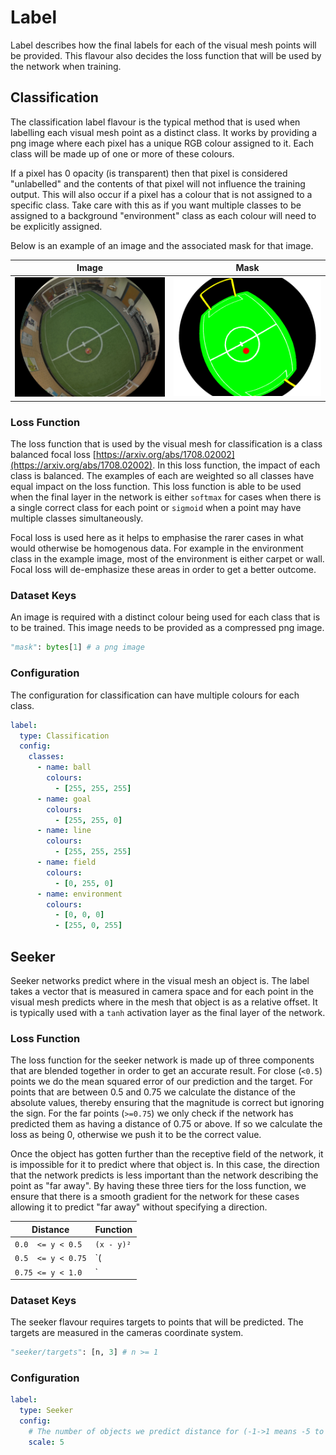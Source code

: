 # Label
Label describes how the final labels for each of the visual mesh points will be provided.
This flavour also decides the loss function that will be used by the network when training.

## Classification
The classification label flavour is the typical method that is used when labelling each visual mesh point as a distinct class.
It works by providing a png image where each pixel has a unique RGB colour assigned to it.
Each class will be made up of one or more of these colours.

If a pixel has 0 opacity (is transparent) then that pixel is considered "unlabelled" and the contents of that pixel will not influence the training output.
This will also occur if a pixel has a colour that is not assigned to a specific class.
Take care with this as if you want multiple classes to be assigned to a background "environment" class as each colour will need to be explicitly assigned.

Below is an example of an image and the associated mask for that image.

Image|Mask
:-:|:-:
![Image](label/image.jpg)| ![Mask](label/mask.png)

### Loss Function
The loss function that is used by the visual mesh for classification is a class balanced focal loss [https://arxiv.org/abs/1708.02002](https://arxiv.org/abs/1708.02002).
In this loss function, the impact of each class is balanced.
The examples of each are weighted so all classes have equal impact on the loss function.
This loss function is able to be used when the final layer in the network is either `softmax` for cases when there is a single correct class for each point or `sigmoid` when a point may have multiple classes simultaneously.

Focal loss is used here as it helps to emphasise the rarer cases in what would otherwise be homogenous data.
For example in the environment class in the example image, most of the environment is either carpet or wall.
Focal loss will de-emphasize these areas in order to get a better outcome.

### Dataset Keys
An image is required with a distinct colour being used for each class that is to be trained.
This image needs to be provided as a compressed png image.

```python
"mask": bytes[1] # a png image
```

### Configuration
The configuration for classification can have multiple colours for each class.
```yaml
label:
  type: Classification
  config:
    classes:
      - name: ball
        colours:
          - [255, 255, 255]
      - name: goal
        colours:
          - [255, 255, 0]
      - name: line
        colours:
          - [255, 255, 255]
      - name: field
        colours:
          - [0, 255, 0]
      - name: environment
        colours:
          - [0, 0, 0]
          - [255, 0, 255]
```

## Seeker
Seeker networks predict where in the visual mesh an object is.
The label takes a vector that is measured in camera space and for each point in the visual mesh predicts where in the mesh that object is as a relative offset.
It is typically used with a `tanh` activation layer as the final layer of the network.

### Loss Function
The loss function for the seeker network is made up of three components that are blended together in order to get an accurate result.
For close (`<0.5`) points we do the mean squared error of our prediction and the target.
For points that are between 0.5 and 0.75 we calculate the distance of the absolute values, thereby ensuring that the magnitude is correct but ignoring the sign.
For the far points (`>=0.75`) we only check if the network has predicted them as having a distance of 0.75 or above.
If so we calculate the loss as being 0, otherwise we push it to be the correct value.

Once the object has gotten further than the receptive field of the network, it is impossible for it to predict where that object is.
In this case, the direction that the network predicts is less important than the network describing the point as "far away".
By having these three tiers for the loss function, we ensure that there is a smooth gradient for the network for these cases allowing it to predict "far away" without specifying a direction.

|Distance|Function|
|-|-|
|`0.0  <= y < 0.5` |`(x - y)²`|
|`0.5  <= y < 0.75`|`(|x| - |y|)²`|
|`0.75 <= y < 1.0` |`|x| > 0.75 ? 0 : (|x| - |y|)²`|

### Dataset Keys
The seeker flavour requires targets to points that will be predicted.
The targets are measured in the cameras coordinate system.
```python
"seeker/targets": [n, 3] # n >= 1
```

### Configuration
```yaml
label:
  type: Seeker
  config:
    # The number of objects we predict distance for (-1->1 means -5 to 5 objects)
    scale: 5
```
